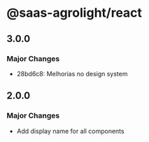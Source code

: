 # @saas-agrolight/react

## 3.0.0

### Major Changes

- 28bd6c8: Melhorias no design system

## 2.0.0

### Major Changes

- Add display name for all components
